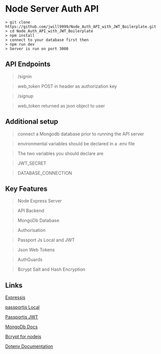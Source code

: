 # Node Server Auth API

```
> git clone https://github.com/jwill9999/Node_Auth_API_with_JWT_Boilerplate.git
> cd Node_Auth_API_with_JWT_Boilerplate
> npm install
> connect to your database first then
> npm run dev
> Server is run on port 3000
```
## API Endpoints

> /signin

> web_token POST in header as authorization key 

> /signup

> web_token returned as json object to user 


## Additional setup

> connect a Mongodb database prior to running the API server

> environmental variables should be declared in a .env file

> The two variables you should declare are

> JWT_SECRET

> DATABASE_CONNECTION



## Key Features

> Node Express Server

> API Backend

> MongoDb Database   

> Authorisation

> Passport Js Local and JWT 

> Json Web Tokens

> AuthGuards

> Bcrypt Salt and Hash Encryption


## Links

[Expressjs](https://expressjs.com/)

[passportjs Local](http://passportjs.org/docs/username-password)

[Passportjs JWT](https://github.com/themikenicholson/passport-jwt)

[MongoDb Docs](https://docs.mongodb.com/manual/)

[Bcrypt for nodejs](https://github.com/shaneGirish/bcrypt-nodejs)

[Dotenv Documentation](https://www.npmjs.com/package/dotenv)



